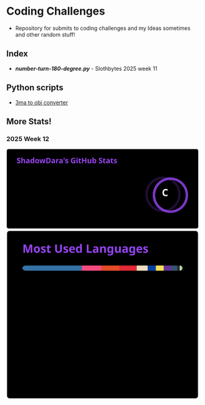 # Coding Challenges

- Repository for submits to coding challenges and my Ideas sometimes and other random stuff!

## Index
- ***number-turn-180-degree.py*** - Slothbytes 2025 week 11

## Python scripts
- [3ma to obj converter](https://github.com/ShadowDara/3ma-to-obj-converter-python)

## More Stats!

### 2025 Week 12
![](files\68747470733a2f2f6769746875622d726561646d652d73746174732e76657263656c2e6170702f6170693f757365726e616d653d536861646f7764617261267468656d653d6d69646e696768742d707572706c652673686f775f69636f6e733d74727565.svg)
![](files\68747470733a2f2f6769746875622d726561646d652d73746174732e76657263656c2e6170702f6170692f746f702d6c616e67732f3f757365726e616d653d536861646f7764617261266c61796f75743d636f6d70616374267468656d653d6d6.svg)
